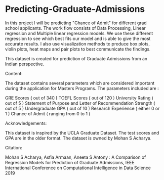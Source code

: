 # Predicting-Graduate-Admissions
In this project I will be predicting "Chance of Admit" for different grad school applicants. The work flow consists of Data Processing, Linear regression and Multiple linear regression models. We use these different regression to see which best fits our model and is able to give the most accurate results. I also use visualization methods to produce box plots, violin plots, heat maps and pair plots to best communicate the findings.

This dataset is created for prediction of Graduate Admissions from an Indian perspective.

Content:

The dataset contains several parameters which are considered important during the application for Masters Programs.
The parameters included are :

GRE Scores ( out of 340 )
TOEFL Scores ( out of 120 )
University Rating ( out of 5 )
Statement of Purpose and Letter of Recommendation Strength ( out of 5 )
Undergraduate GPA ( out of 10 )
Research Experience ( either 0 or 1 )
Chance of Admit ( ranging from 0 to 1 )

Acknowledgements:

This dataset is inspired by the UCLA Graduate Dataset. The test scores and GPA are in the older format.
The dataset is owned by Mohan S Acharya.



Citation:

Mohan S Acharya, Asfia Armaan, Aneeta S Antony : A Comparison of Regression Models for Prediction of Graduate Admissions, IEEE International Conference on Computational Intelligence in Data Science 2019
